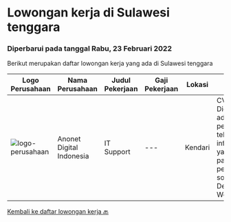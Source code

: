 
  # Lowongan kerja di Sulawesi tenggara

  ### Diperbarui pada tanggal Rabu, 23 Februari 2022

  Berikut merupakan daftar lowongan kerja yang ada di Sulawesi tenggara

  |Logo Perusahaan | Nama Perusahaan | Judul Pekerjaan | Gaji Pekerjaan | Lokasi | Deskripsi | Tanggal diunggah | Pranala |
  | -------------- | --------------- | --------------- | --------- | --------- | -------------- | ------- | ----------- |
  |![logo-perusahaan](https://image-service-cdn.seek.com.au/f123c233358fd611d9f6d9ce3232b6fb3d76f5e6/ee4dce1061f3f616224767ad58cb2fc751b8d2dc)|Anonet Digital Indonesia|IT Support|---|Kendari|CV. Anonet Digital Indonesia, adalah perusahaan jasa teknologi dan informasi (IT) yang berfokus pada jasa pembuatan software/aplikasi, Design Website,...|Rabu, 02 Februari 2022|https://www.jobstreet.co.id/id/job/it-support-3777053?token=0~ae91d36e-f8e2-4a17-a4e9-c6d8db33c1a6&sectionRank=1&jobId=jobstreet-id-job-3777053|


  [Kembali ke daftar lowongan kerja 🔙](../README.md#daftar-lowongan-kerja)
  
